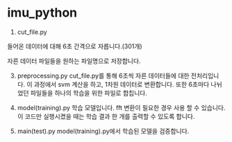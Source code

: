# imu_python

1. cut_file.py

   
들어온 데이터에 대해 6초 간격으로 자릅니다.(301개)

자른 데이터 파일들을 원하는 파일명으로 저장합니다. 

3. preprocessing.py
cut_file.py를 통해 6초씩 자른 데이터들에 대한 전처리입니다. 
이 과정에서 svm 계산을 하고, 1차원 데이터로 변환합니다. 또한 6초마다 나뉘었던 파일들을 하나의 학습을 위한 파일로 합칩니다. 

4. model(training).py 
학습 모델입니다. fft 변환이 필요한 경우 사용 할 수 있습니다.
이 코드만 실행시켰을 때는 학습 결과 한 개를 출력할 수 있도록 합니다.


5. main(test).py
model(training).py에서 학습된 모델을 검증합니다. 
